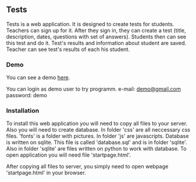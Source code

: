 ## Tests

Tests is a web application. It is designed to create tests for students. 
Teachers can sign up for it. After they sign in, they can create a test (title, description, dates, questions with set of answers).
Students then can see this test and do it. Test's results and information about student are saved. Teacher can see test's results of each his student.

### Demo

You can see a demo [here](http://dijkstra.cs.ttu.ee/~t103931/startpage.html).

You can login as demo user to try programm.
e-mail: demo@gmail.com
password: demo

### Installation

To install this web application you will need to copy all files to your server. Also you will need to create database.
In folder 'css' are all neccessary css files. 'fonts' is a folder with pictures. In folder 'js' are javascripts.
Database is written on sqlite. This file  is called 'database.sql' and is in folder 'sqlite'.
Also in folder 'sqlite' are files written on python to work with database.
To open application you will need file 'startpage.html'.

After copying all files to server, you simply need to open webpage 'startpage.html' in your browser.